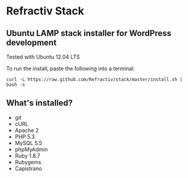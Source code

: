 # Refractiv Stack

## Ubuntu LAMP stack installer for WordPress development

Tested with Ubuntu 12.04 LTS

To run the install, paste the following into a terminal:

    curl -L https://raw.github.com/Refractiv/stack/master/install.sh | bash -s

## What's installed?

+ git
+ cURL
+ Apache 2
+ PHP 5.3
+ MySQL 5.5
+ phpMyAdmin
+ Ruby 1.8.7
+ Rubygems
+ Capistrano